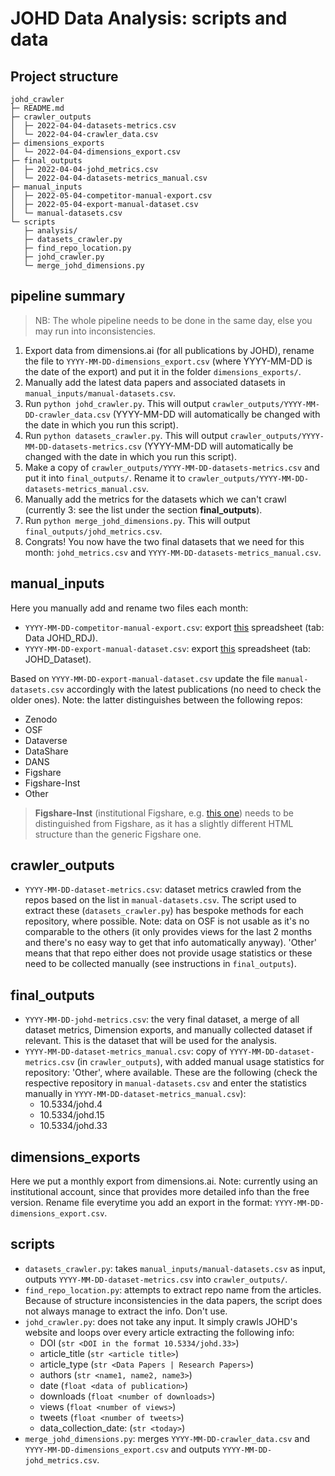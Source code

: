 # JOHD Data Analysis: scripts and data

## Project structure
```
johd_crawler
├─ README.md
├─ crawler_outputs
│  ├─ 2022-04-04-datasets-metrics.csv
│  └─ 2022-04-04-crawler_data.csv
├─ dimensions_exports
│  └─ 2022-04-04-dimensions_export.csv
├─ final_outputs
│  ├─ 2022-04-04-johd_metrics.csv
│  └─ 2022-04-04-datasets-metrics_manual.csv
├─ manual_inputs
│  ├─ 2022-05-04-competitor-manual-export.csv
│  ├─ 2022-05-04-export-manual-dataset.csv
│  └─ manual-datasets.csv
└─ scripts
   ├─ analysis/
   ├─ datasets_crawler.py
   ├─ find_repo_location.py
   ├─ johd_crawler.py
   └─ merge_johd_dimensions.py
```

## pipeline summary
> NB: The whole pipeline needs to be done in the same day, else you may run into inconsistencies.
1. Export data from dimensions.ai (for all publications by JOHD), rename the file to `YYYY-MM-DD-dimensions_export.csv` (where YYYY-MM-DD is the date of the export) and put it in the folder `dimensions_exports/`.
2. Manually add the latest data papers and associated datasets in `manual_inputs/manual-datasets.csv`.
3. Run `python johd_crawler.py`. This will output `crawler_outputs/YYYY-MM-DD-crawler_data.csv` (YYYY-MM-DD will automatically be changed with the date in which you run this script).
4. Run `python datasets_crawler.py`. This will output `crawler_outputs/YYYY-MM-DD-datasets-metrics.csv` (YYYY-MM-DD will automatically be changed with the date in which you run this script).
5. Make a copy of `crawler_outputs/YYYY-MM-DD-datasets-metrics.csv` and put it into `final_outputs/`. Rename it to `crawler_outputs/YYYY-MM-DD-datasets-metrics_manual.csv`.
6. Manually add the metrics for the datasets which we can't crawl (currently 3: see the list under the section **final_outputs**).
7. Run `python merge_johd_dimensions.py`. This will output `final_outputs/johd_metrics.csv`.
8. Congrats! You now have the two final datasets that we need for this month: `johd_metrics.csv` and `YYYY-MM-DD-datasets-metrics_manual.csv`.


## manual_inputs
Here you manually add and rename two files each month:
- `YYYY-MM-DD-competitor-manual-export.csv`: export [this](https://docs.google.com/spreadsheets/d/11MziEnCBh-Wz_GzBHi1PcM4p947yE9Nn/edit#gid=1230857751) spreadsheet (tab: Data JOHD_RDJ).
- `YYYY-MM-DD-export-manual-dataset.csv`: export [this](https://docs.google.com/spreadsheets/d/11MziEnCBh-Wz_GzBHi1PcM4p947yE9Nn/edit#gid=1230857751) spreadsheet (tab: JOHD_Dataset).

Based on `YYYY-MM-DD-export-manual-dataset.csv` update the file `manual-datasets.csv` accordingly with the latest publications (no need to check the older ones). Note: the latter distinguishes between the following repos:
- Zenodo
- OSF
- Dataverse
- DataShare
- DANS
- Figshare
- Figshare-Inst
- Other

> **Figshare-Inst** (institutional Figshare, e.g. [this one](https://kilthub.cmu.edu/articles/dataset/DH_Conference_Index_Data_-_9_22_2020/12987959/1)) needs to be distinguished from Figshare, as it has a slightly different HTML structure than the generic Figshare one.

## crawler_outputs
- `YYYY-MM-DD-dataset-metrics.csv`: dataset metrics crawled from the repos based on the list in `manual-datasets.csv`. The script used to extract these (`datasets_crawler.py`) has bespoke methods for each repository, where possible. Note: data on OSF is not usable as it's no comparable to the others (it only provides views for the last 2 months and there's no easy way to get that info automatically anyway). 'Other' means that that repo either does not provide usage statistics or these need to be collected manually (see instructions in `final_outputs`).

## final_outputs
- `YYYY-MM-DD-johd-metrics.csv`: the very final dataset, a merge of all dataset metrics, Dimension exports, and manually collected dataset if relevant. This is the dataset that will be used for the analysis.
- `YYYY-MM-DD-dataset-metrics_manual.csv`: copy of `YYYY-MM-DD-dataset-metrics.csv` (in `crawler_outputs`), with added manual usage statistics for repository: 'Other', where available. These are the following (check the respective repository in `manual-datasets.csv` and enter the statistics manually in `YYYY-MM-DD-dataset-metrics_manual.csv`):
    - 10.5334/johd.4
    - 10.5334/johd.15
    - 10.5334/johd.33

## dimensions_exports
Here we put a monthly export from dimensions.ai. Note: currently using an institutional account, since that provides more detailed info than the free version. Rename file everytime you add an export in the format: `YYYY-MM-DD-dimensions_export.csv`.

## scripts
- `datasets_crawler.py`: takes `manual_inputs/manual-datasets.csv` as input, outputs `YYYY-MM-DD-dataset-metrics.csv` into `crawler_outputs/`.
- `find_repo_location.py`: attempts to extract repo name from the articles. Because of structure inconsistencies in the data papers, the script does not always manage to extract the info. Don't use.
- `johd_crawler.py`: does not take any input. It simply crawls JOHD's website and loops over every article extracting the following info:
    - DOI (`str <DOI in the format 10.5334/johd.33>`)
    - article_title (`str <article title>`)
    - article_type (`str <Data Papers | Research Papers>`)
    - authors (`str <name1, name2, name3>`)
    - date (`float <data of publication>`)
    - downloads (`float <number of downloads>`)
    - views (`float <number of views>`)
    - tweets (`float <number of tweets>`)
    - data_collection_date: (`str <today>`)
- `merge_johd_dimensions.py`: merges `YYYY-MM-DD-crawler_data.csv` and `YYYY-MM-DD-dimensions_export.csv` and outputs `YYYY-MM-DD-johd_metrics.csv`.
